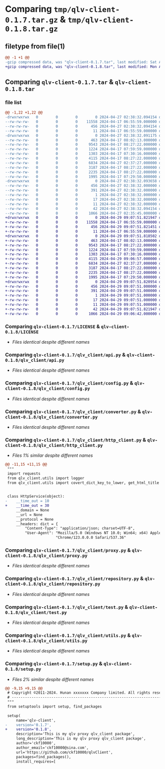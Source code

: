 # Comparing `tmp/qlv-client-0.1.7.tar.gz` & `tmp/qlv-client-0.1.8.tar.gz`

## filetype from file(1)

```diff
@@ -1 +1 @@
-gzip compressed data, was "qlv-client-0.1.7.tar", last modified: Sat Apr 27 02:38:32 2024, max compression
+gzip compressed data, was "qlv-client-0.1.8.tar", last modified: Mon Apr 29 09:07:51 2024, max compression
```

## Comparing `qlv-client-0.1.7.tar` & `qlv-client-0.1.8.tar`

### file list

```diff
@@ -1,22 +1,22 @@
-drwxrwxrwx   0        0        0        0 2024-04-27 02:38:32.094154 qlv-client-0.1.7/
--rw-rw-rw-   0        0        0    11558 2024-04-17 06:55:59.000000 qlv-client-0.1.7/LICENSE
--rw-rw-rw-   0        0        0      456 2024-04-27 02:38:32.094154 qlv-client-0.1.7/PKG-INFO
--rw-rw-rw-   0        0        0       11 2024-04-17 06:55:59.000000 qlv-client-0.1.7/README.md
-drwxrwxrwx   0        0        0        0 2024-04-27 02:38:32.091175 qlv-client-0.1.7/qlv_client/
--rw-rw-rw-   0        0        0      463 2024-04-17 08:02:13.000000 qlv-client-0.1.7/qlv_client/__init__.py
--rw-rw-rw-   0        0        0     9543 2024-04-17 08:27:22.000000 qlv-client-0.1.7/qlv_client/api.py
--rw-rw-rw-   0        0        0     1224 2024-04-17 07:59:59.000000 qlv-client-0.1.7/qlv_client/config.py
--rw-rw-rw-   0        0        0     1303 2024-04-17 07:30:16.000000 qlv-client-0.1.7/qlv_client/converter.py
--rw-rw-rw-   0        0        0     4115 2024-04-17 08:27:22.000000 qlv-client-0.1.7/qlv_client/http_client.py
--rw-rw-rw-   0        0        0     6834 2024-04-27 02:37:27.000000 qlv-client-0.1.7/qlv_client/proxy.py
--rw-rw-rw-   0        0        0     3187 2024-04-17 08:27:22.000000 qlv-client-0.1.7/qlv_client/repository.py
--rw-rw-rw-   0        0        0     2235 2024-04-17 08:27:22.000000 qlv-client-0.1.7/qlv_client/test.py
--rw-rw-rw-   0        0        0     1995 2024-04-17 07:29:50.000000 qlv-client-0.1.7/qlv_client/utils.py
-drwxrwxrwx   0        0        0        0 2024-04-27 02:38:32.093658 qlv-client-0.1.7/qlv_client.egg-info/
--rw-rw-rw-   0        0        0      456 2024-04-27 02:38:32.000000 qlv-client-0.1.7/qlv_client.egg-info/PKG-INFO
--rw-rw-rw-   0        0        0      391 2024-04-27 02:38:32.000000 qlv-client-0.1.7/qlv_client.egg-info/SOURCES.txt
--rw-rw-rw-   0        0        0        1 2024-04-27 02:38:32.000000 qlv-client-0.1.7/qlv_client.egg-info/dependency_links.txt
--rw-rw-rw-   0        0        0       17 2024-04-27 02:38:32.000000 qlv-client-0.1.7/qlv_client.egg-info/requires.txt
--rw-rw-rw-   0        0        0       11 2024-04-27 02:38:32.000000 qlv-client-0.1.7/qlv_client.egg-info/top_level.txt
--rw-rw-rw-   0        0        0       42 2024-04-27 02:38:32.094154 qlv-client-0.1.7/setup.cfg
--rw-rw-rw-   0        0        0     1066 2024-04-27 02:35:45.000000 qlv-client-0.1.7/setup.py
+drwxrwxrwx   0        0        0        0 2024-04-29 09:07:51.821947 qlv-client-0.1.8/
+-rw-rw-rw-   0        0        0    11558 2024-04-17 06:55:59.000000 qlv-client-0.1.8/LICENSE
+-rw-rw-rw-   0        0        0      456 2024-04-29 09:07:51.821451 qlv-client-0.1.8/PKG-INFO
+-rw-rw-rw-   0        0        0       11 2024-04-17 06:55:59.000000 qlv-client-0.1.8/README.md
+drwxrwxrwx   0        0        0        0 2024-04-29 09:07:51.818502 qlv-client-0.1.8/qlv_client/
+-rw-rw-rw-   0        0        0      463 2024-04-17 08:02:13.000000 qlv-client-0.1.8/qlv_client/__init__.py
+-rw-rw-rw-   0        0        0     9543 2024-04-17 08:27:22.000000 qlv-client-0.1.8/qlv_client/api.py
+-rw-rw-rw-   0        0        0     1224 2024-04-17 07:59:59.000000 qlv-client-0.1.8/qlv_client/config.py
+-rw-rw-rw-   0        0        0     1303 2024-04-17 07:30:16.000000 qlv-client-0.1.8/qlv_client/converter.py
+-rw-rw-rw-   0        0        0     4115 2024-04-29 09:06:57.000000 qlv-client-0.1.8/qlv_client/http_client.py
+-rw-rw-rw-   0        0        0     6834 2024-04-27 02:37:27.000000 qlv-client-0.1.8/qlv_client/proxy.py
+-rw-rw-rw-   0        0        0     3187 2024-04-17 08:27:22.000000 qlv-client-0.1.8/qlv_client/repository.py
+-rw-rw-rw-   0        0        0     2235 2024-04-17 08:27:22.000000 qlv-client-0.1.8/qlv_client/test.py
+-rw-rw-rw-   0        0        0     1995 2024-04-17 07:29:50.000000 qlv-client-0.1.8/qlv_client/utils.py
+drwxrwxrwx   0        0        0        0 2024-04-29 09:07:51.820954 qlv-client-0.1.8/qlv_client.egg-info/
+-rw-rw-rw-   0        0        0      456 2024-04-29 09:07:51.000000 qlv-client-0.1.8/qlv_client.egg-info/PKG-INFO
+-rw-rw-rw-   0        0        0      391 2024-04-29 09:07:51.000000 qlv-client-0.1.8/qlv_client.egg-info/SOURCES.txt
+-rw-rw-rw-   0        0        0        1 2024-04-29 09:07:51.000000 qlv-client-0.1.8/qlv_client.egg-info/dependency_links.txt
+-rw-rw-rw-   0        0        0       17 2024-04-29 09:07:51.000000 qlv-client-0.1.8/qlv_client.egg-info/requires.txt
+-rw-rw-rw-   0        0        0       11 2024-04-29 09:07:51.000000 qlv-client-0.1.8/qlv_client.egg-info/top_level.txt
+-rw-rw-rw-   0        0        0       42 2024-04-29 09:07:51.821947 qlv-client-0.1.8/setup.cfg
+-rw-rw-rw-   0        0        0     1066 2024-04-29 09:06:42.000000 qlv-client-0.1.8/setup.py
```

### Comparing `qlv-client-0.1.7/LICENSE` & `qlv-client-0.1.8/LICENSE`

 * *Files identical despite different names*

### Comparing `qlv-client-0.1.7/qlv_client/api.py` & `qlv-client-0.1.8/qlv_client/api.py`

 * *Files identical despite different names*

### Comparing `qlv-client-0.1.7/qlv_client/config.py` & `qlv-client-0.1.8/qlv_client/config.py`

 * *Files identical despite different names*

### Comparing `qlv-client-0.1.7/qlv_client/converter.py` & `qlv-client-0.1.8/qlv_client/converter.py`

 * *Files identical despite different names*

### Comparing `qlv-client-0.1.7/qlv_client/http_client.py` & `qlv-client-0.1.8/qlv_client/http_client.py`

 * *Files 1% similar despite different names*

```diff
@@ -11,15 +11,15 @@
 """
 import requests
 from qlv_client.utils import logger
 from qlv_client.utils import covert_dict_key_to_lower, get_html_title
 
 
 class HttpService(object):
-    __time_out = 10
+    __time_out = 30
     __domain = None
     __url = None
     __protocol = None
     __headers: dict = {
         "Content-Type": "application/json; charset=UTF-8",
         "User-Agent": "Mozilla/5.0 (Windows NT 10.0; Win64; x64) AppleWebKit/537.36 (KHTML, like Gecko) " +
                       "Chrome/123.0.0.0 Safari/537.36"
```

### Comparing `qlv-client-0.1.7/qlv_client/proxy.py` & `qlv-client-0.1.8/qlv_client/proxy.py`

 * *Files identical despite different names*

### Comparing `qlv-client-0.1.7/qlv_client/repository.py` & `qlv-client-0.1.8/qlv_client/repository.py`

 * *Files identical despite different names*

### Comparing `qlv-client-0.1.7/qlv_client/test.py` & `qlv-client-0.1.8/qlv_client/test.py`

 * *Files identical despite different names*

### Comparing `qlv-client-0.1.7/qlv_client/utils.py` & `qlv-client-0.1.8/qlv_client/utils.py`

 * *Files identical despite different names*

### Comparing `qlv-client-0.1.7/setup.py` & `qlv-client-0.1.8/setup.py`

 * *Files 2% similar despite different names*

```diff
@@ -9,15 +9,15 @@
 # Copyright ©2011-2024. Hunan xxxxxxx Company limited. All rights reserved.
 # ---------------------------------------------------------------------------------------------------------
 """
 from setuptools import setup, find_packages
 
 setup(
     name='qlv-client',
-    version='0.1.7',
+    version='0.1.8',
     description='This is my qlv proxy qlv_client package',
     long_description='This is my qlv proxy qlv_client package',
     author='ckf10000',
     author_email='ckf10000@sina.com',
     url='https://github.com/ckf10000/qlvClient',
     packages=find_packages(),
     install_requires=[
```

